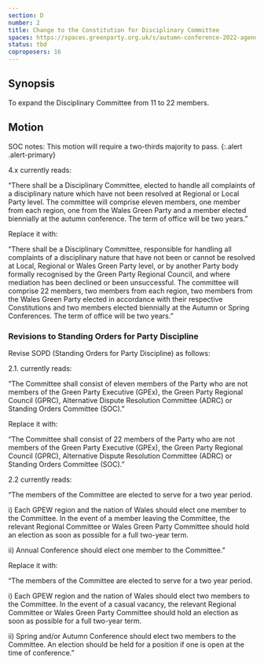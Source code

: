 ```yaml
---
section: D
number: 2
title: Change to the Constitution for Disciplinary Committee
spaces: https://spaces.greenparty.org.uk/s/autumn-conference-2022-agenda-forum/?contentId=100520
status: tbd
coproposers: 16
---
```

## Synopsis
To expand the Disciplinary Committee from 11 to 22 members.

## Motion
SOC notes: This motion will require a two-thirds majority to pass.
{:.alert .alert-primary}

4.x currently reads:

“There shall be a Disciplinary Committee, elected to handle all complaints of a disciplinary nature which have not been resolved at Regional or Local Party level. The committee will comprise eleven members, one member from each region, one from the Wales Green Party and a member elected biennially at the autumn conference. The term of office will be two years.”

Replace it with:

“There shall be a Disciplinary Committee, responsible for handling all complaints of a disciplinary nature that have not been or cannot be resolved at Local, Regional or Wales Green Party level, or by another Party body formally recognised by the Green Party Regional Council, and where mediation has been declined or been unsuccessful. The committee will comprise 22 members, two members from each region, two members from the Wales Green Party elected in accordance with their respective Constitutions and two members elected biennially at the Autumn or Spring Conferences. The term of office will be two years.”

### Revisions to Standing Orders for Party Discipline

Revise SOPD (Standing Orders for Party Discipline) as follows:

2.1. currently reads:

“The Committee shall consist of eleven members of the Party who are not members of the Green Party Executive (GPEx), the Green Party Regional Council (GPRC), Alternative Dispute Resolution Committee (ADRC) or Standing Orders Committee (SOC).”

Replace it with:

“The Committee shall consist of 22 members of the Party who are not members of the Green Party Executive (GPEx), the Green Party Regional Council (GPRC), Alternative Dispute Resolution Committee (ADRC) or Standing Orders Committee (SOC).”

2.2 currently reads:

“The members of the Committee are elected to serve for a two year period.

i) Each GPEW region and the nation of Wales should elect one member to the Committee. In the event of a member leaving the Committee, the relevant Regional Committee or Wales Green Party Committee should hold an election as soon as possible for a full two-year term.

ii) Annual Conference should elect one member to the Committee.”

Replace it with:

“The members of the Committee are elected to serve for a two year period.

i) Each GPEW region and the nation of Wales should elect two members to the Committee.  In the event of a casual vacancy, the relevant Regional Committee or Wales Green Party Committee should hold an election as soon as possible for a full two-year term.

ii) Spring and/or Autumn Conference should elect two members to the Committee. An election should be held for a position if one is open at the time of conference.”
